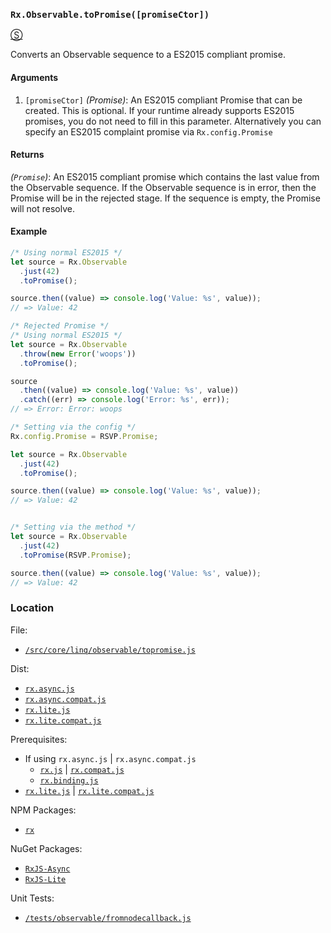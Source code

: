 ### `Rx.Observable.toPromise([promiseCtor])`
[&#x24C8;](https://github.com/Reactive-Extensions/RxJS/blob/master/src/core/linq/observable/topromise.js "View in source")

Converts an Observable sequence to a ES2015 compliant promise.

#### Arguments
1. `[promiseCtor]` *(Promise)*: An ES2015 compliant Promise that can be created.  This is optional.  If your runtime already supports ES2015 promises, you do not need to fill in this parameter.  Alternatively you can specify an ES2015 complaint promise via `Rx.config.Promise`

#### Returns
*(`Promise`)*: An ES2015 compliant promise which contains the last value from the Observable sequence. If the Observable sequence is in error, then the Promise will be in the rejected stage. If the sequence is empty, the Promise will not resolve.

#### Example
```js
/* Using normal ES2015 */
let source = Rx.Observable
  .just(42)
  .toPromise();

source.then((value) => console.log('Value: %s', value));
// => Value: 42

/* Rejected Promise */
/* Using normal ES2015 */
let source = Rx.Observable
  .throw(new Error('woops'))
  .toPromise();

source
  .then((value) => console.log('Value: %s', value))
  .catch((err) => console.log('Error: %s', err));
// => Error: Error: woops

/* Setting via the config */
Rx.config.Promise = RSVP.Promise;

let source = Rx.Observable
  .just(42)
  .toPromise();

source.then((value) => console.log('Value: %s', value));
// => Value: 42


/* Setting via the method */
let source = Rx.Observable
  .just(42)
  .toPromise(RSVP.Promise);

source.then((value) => console.log('Value: %s', value));
// => Value: 42
```

### Location

File:
- [`/src/core/linq/observable/topromise.js`](https://github.com/Reactive-Extensions/RxJS/blob/master/src/core/linq/observable/topromise.js)

Dist:
- [`rx.async.js`](https://github.com/Reactive-Extensions/RxJS/blob/master/dist/rx.async.js)
- [`rx.async.compat.js`](https://github.com/Reactive-Extensions/RxJS/blob/master/dist/rx.async.compat.js)
- [`rx.lite.js`](https://github.com/Reactive-Extensions/RxJS/blob/master/dist/rx.lite.js)
- [`rx.lite.compat.js`](https://github.com/Reactive-Extensions/RxJS/blob/master/dist/rx.lite.compat.js)

Prerequisites:
- If using `rx.async.js` | `rx.async.compat.js`
    - [`rx.js`](https://github.com/Reactive-Extensions/RxJS/blob/master/dist/rx.js) | [`rx.compat.js`](https://github.com/Reactive-Extensions/RxJS/blob/master/dist/rx.compat.js)
    - [`rx.binding.js`](https://github.com/Reactive-Extensions/RxJS/blob/master/dist/rx.binding.js)
- [`rx.lite.js`](https://github.com/Reactive-Extensions/RxJS/blob/master/dist/rx.js) | [`rx.lite.compat.js`](https://github.com/Reactive-Extensions/RxJS/blob/master/dist/rx.lite.compat.js)

NPM Packages:
- [`rx`](https://www.npmjs.org/package/rx)

NuGet Packages:
- [`RxJS-Async`](http://www.nuget.org/packages/RxJS-Async)
- [`RxJS-Lite`](http://www.nuget.org/packages/RxJS-Lite/)

Unit Tests:
- [`/tests/observable/fromnodecallback.js`](https://github.com/Reactive-Extensions/RxJS/blob/master/tests/observable/topromise.js)
